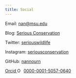 ```yaml
---
title: Social
---
```

Email: [nan@msu.edu](mailto:nan@msu.edu)

Blog: [Serious Conservation](https://seriousconservation.org)

Twitter: [seriouswildlife](https://twitter.com/seriouswildlife)

Instagram: [seriousconservation](https://instagram.com/seriousconservation)

GitHub: [nannourn](https://github.com/nannourn)

<div itemscope itemtype="https://schema.org/Person"><a itemprop="sameAs" content="https://orcid.org/0000-0001-5057-0640" href="https://orcid.org/0000-0001-5057-0640" target="orcid.widget" rel="me noopener noreferrer" style="vertical-align:top;">Orcid <img src="https://orcid.org/sites/default/files/images/orcid_16x16.png" style="width:1em;margin-right:.5em;" alt="ORCID iD icon">0000-0001-5057-0640</a></div>